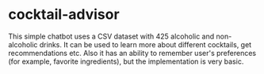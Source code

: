 # cocktail-advisor
This simple chatbot uses a CSV dataset with 425 alcoholic and non-alcoholic drinks. It can be used to learn more about different cocktails, get recommendations etc. Also it has an ability to remember user's preferences (for example, favorite ingredients), but the implementation is very basic. 
